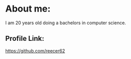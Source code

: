 # About me:

I am 20 years old doing a bachelors in computer science.

## Profile Link:
https://github.com/reecer62